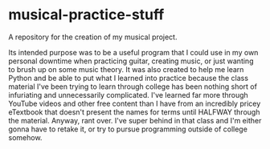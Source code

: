 # musical-practice-stuff
A repository for the creation of my musical project.

Its intended purpose was to be a useful program that I could use in my own personal downtime when practicing guitar, creating music, or just wanting to brush up
on some music theory. It was also created to help me learn Python and be able to put what I learned into practice because the class material I've been trying to 
learn through college has been nothing short of infuriating and unnecessarily complicated. I've learned far more through YouTube videos and other free content than I
have from an incredibly pricey eTextbook that doesn't present the names for terms until HALFWAY through the material. Anyway, rant over. I've super behind in that
class and I'm either gonna have to retake it, or try to pursue programming outside of college somehow.
